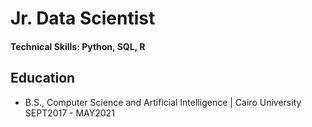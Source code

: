 # Jr. Data Scientist

#### Technical Skills: Python, SQL, R

## Education
- B.S., Computer Science and Artificial Intelligence | Cairo University SEPT2017 - MAY2021
